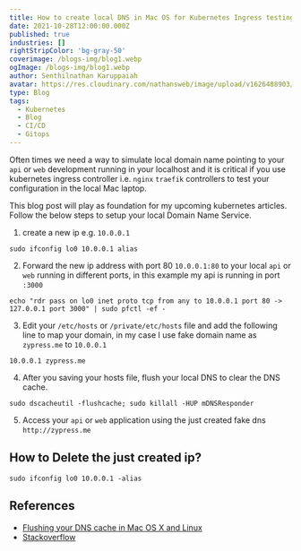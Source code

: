 ```yaml
---
title: How to create local DNS in Mac OS for Kubernetes Ingress testing?
date: 2021-10-28T12:00:00.000Z
published: true
industries: []
rightStripColor: 'bg-gray-50'
coverimage: /blogs-img/blog1.webp
ogImage: /blogs-img/blog1.webp
author: Senthilnathan Karuppaiah
avatar: https://res.cloudinary.com/nathansweb/image/upload/v1626488903/profile/Senthil-profile-picture-01_al07i5.jpg
type: Blog
tags:
  - Kubernetes
  - Blog
  - CI/CD
  - Gitops
---
```


Often times we need a way to simulate local domain name pointing to your `api` or `web` development running in your localhost and it is critical if you use kubernetes ingress controller i.e. `nginx` `traefik` controllers to test your configuration in the local Mac laptop.

<!--more-->

This blog post will play as foundation for my upcoming kubernetes articles. Follow the below steps to setup your local Domain Name Service.

1. create a new ip e.g. `10.0.0.1`
```
sudo ifconfig lo0 10.0.0.1 alias
```

2. Forward the new ip address with port 80 `10.0.0.1:80` to your local `api` or `web` running in different ports, in this example my api is running in port `:3000`

```
echo "rdr pass on lo0 inet proto tcp from any to 10.0.0.1 port 80 -> 127.0.0.1 port 3000" | sudo pfctl -ef -
```

3. Edit your `/etc/hosts` or `/private/etc/hosts` file and add the following line to map your domain, in my case I use fake domain name as `zypress.me` to `10.0.0.1`

```
10.0.0.1 zypress.me
```

4. After you saving your hosts file, flush your local DNS to clear the DNS cache.

```
sudo dscacheutil -flushcache; sudo killall -HUP mDNSResponder
```

5. Access your `api` or `web` application using the just created fake dns `http://zypress.me`

##  How to Delete the just created ip?

```
sudo ifconfig lo0 10.0.0.1 -alias
```

## References
* [Flushing your DNS cache in Mac OS X and Linux](https://help.dreamhost.com/hc/en-us/articles/214981288-Flushing-your-DNS-cache-in-Mac-OS-X-and-Linux)
* [Stackoverflow](https://serverfault.com/questions/102416/iptables-equivalent-for-mac-os-x/673551#673551)